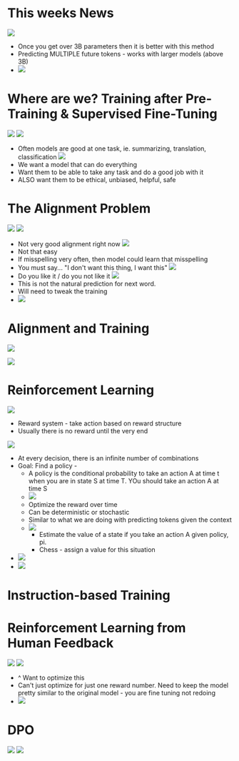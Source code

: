 # This weeks News
![](Pasted%20image%2020240528141727.png)
- Once you get over 3B parameters then it is better with this method
- Predicting MULTIPLE future tokens - works with larger models (above 3B)
- ![](Pasted%20image%2020240528141919.png)

# Where are we? Training after Pre-Training & Supervised Fine-Tuning
![](Pasted%20image%2020240528142028.png)
![](Pasted%20image%2020240528142526.png)
- Often models are good at one task, ie. summarizing, translation, classification
![](Pasted%20image%2020240528142618.png)
- We want a model that can do everything
- Want them to be able to take any task and do a good job with it
- ALSO want them to be ethical, unbiased, helpful, safe

# The Alignment Problem
![](Pasted%20image%2020240528142914.png)
![](Pasted%20image%2020240528142959.png) 
- Not very good alignment right now
![](Pasted%20image%2020240528143117.png)
- Not that easy
- If misspelling very often, then model could learn that misspelling
- You must say... "I don't want this thing, I want this"
![](Pasted%20image%2020240528143316.png)
- Do you like it / do you not like it
![](Pasted%20image%2020240528143418.png)
- This is not the natural prediction for next word. 
- Will need to tweak the training 
- ![](Pasted%20image%2020240528143539.png)


# Alignment and Training
![](Pasted%20image%2020240528143555.png)

![](Pasted%20image%2020240528143853.png)

# Reinforcement Learning
![](Pasted%20image%2020240528143955.png)
- Reward system - take action based on reward structure
- Usually there is no reward until the very end

![](Pasted%20image%2020240528144238.png)
- At every decision, there is an infinite number of combinations
- Goal: Find a policy - 
	- A policy is the conditional probability to take an action A at time t when you are in state S at time T. YOu should take an action A at time S
	- ![](Pasted%20image%2020240528144509.png)
	- Optimize the reward over time
	- Can be deterministic or stochastic
	- Similar to what we are doing with predicting tokens given the context
	- ![](Pasted%20image%2020240528144845.png)
		- Estimate the value of a state if you take an action A given policy, pi. 
		- Chess - assign a value for this situation
- ![](Pasted%20image%2020240528145109.png)
- ![](Pasted%20image%2020240528151644.png)
# Instruction-based Training
# Reinforcement Learning from Human Feedback
![](Pasted%20image%2020240528152256.png)
![](Pasted%20image%2020240528152417.png)
- ^ Want to optimize this
- Can't just optimize for just one reward number. Need to keep the model pretty similar to the original model - you are fine tuning not redoing
- ![](Pasted%20image%2020240528153136.png)

# DPO
![](Pasted%20image%2020240528153614.png)
![](Pasted%20image%2020240528154128.png)

